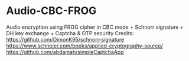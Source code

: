 # Audio-CBC-FROG
Audio encryption using FROG cipher in CBC mode + Schnorr signature + DH key exchange + Captcha &amp; OTP security
Credits:
https://github.com/DimonK95/schnorr-signature
https://www.schneier.com/books/applied-cryptography-source/
https://github.com/abdamah/simpleCaptchaApp